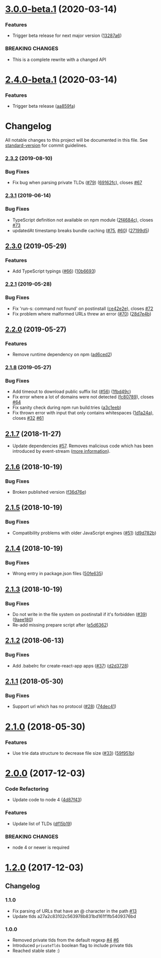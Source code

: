 # [3.0.0-beta.1](https://github.com/peerigon/parse-domain/compare/v2.4.0-beta.1...v3.0.0-beta.1) (2020-03-14)


### Features

* Trigger beta release for next major version ([13287a6](https://github.com/peerigon/parse-domain/commit/13287a6a26de87f7767e34de611e698904b7e07c))


### BREAKING CHANGES

* This is a complete rewrite with a changed API

# [2.4.0-beta.1](https://github.com/peerigon/parse-domain/compare/v2.3.2...v2.4.0-beta.1) (2020-03-14)


### Features

* Trigger beta release ([aa859fa](https://github.com/peerigon/parse-domain/commit/aa859fa5113a2e69edeb7e0b45c4a759edc39c51))

# Changelog

All notable changes to this project will be documented in this file. See [standard-version](https://github.com/conventional-changelog/standard-version) for commit guidelines.

### [2.3.2](https://github.com/peerigon/parse-domain/compare/v2.3.1...v2.3.2) (2019-08-10)


### Bug Fixes

* Fix bug when parsing private TLDs ([#79](https://github.com/peerigon/parse-domain/issues/79)) ([69162fc](https://github.com/peerigon/parse-domain/commit/69162fc)), closes [#67](https://github.com/peerigon/parse-domain/issues/67)



### [2.3.1](https://github.com/peerigon/parse-domain/compare/v2.3.0...v2.3.1) (2019-06-14)


### Bug Fixes

* TypeScript definition not available on npm module ([2f4684c](https://github.com/peerigon/parse-domain/commit/2f4684c)), closes [#73](https://github.com/peerigon/parse-domain/issues/73)
* updatedAt timestamp breaks bundle caching ([#75](https://github.com/peerigon/parse-domain/issues/75), [#60](https://github.com/peerigon/parse-domain/issues/60)) ([27199d5](https://github.com/peerigon/parse-domain/commit/27199d5))



## [2.3.0](https://github.com/peerigon/parse-domain/compare/v2.2.1...v2.3.0) (2019-05-29)


### Features

* Add TypeScript typings ([#66](https://github.com/peerigon/parse-domain/issues/66)) ([10b6693](https://github.com/peerigon/parse-domain/commit/10b6693))



### [2.2.1](https://github.com/peerigon/parse-domain/compare/v2.2.0...v2.2.1) (2019-05-28)


### Bug Fixes

* Fix 'run-s: command not found' on postinstall ([ce42e2e](https://github.com/peerigon/parse-domain/commit/ce42e2e)), closes [#72](https://github.com/peerigon/parse-domain/issues/72)
* Fix problem where malformed URLs threw an error ([#70](https://github.com/peerigon/parse-domain/issues/70)) ([28d7e4b](https://github.com/peerigon/parse-domain/commit/28d7e4b))



## [2.2.0](https://github.com/peerigon/parse-domain/compare/v2.1.8...v2.2.0) (2019-05-27)


### Features

* Remove runtime dependency on npm ([ad6ced2](https://github.com/peerigon/parse-domain/commit/ad6ced2))



### [2.1.8](https://github.com/peerigon/parse-domain/compare/v2.1.7...v2.1.8) (2019-05-27)


### Bug Fixes

* Add timeout to download public suffix list ([#56](https://github.com/peerigon/parse-domain/issues/56)) ([1fbd49c](https://github.com/peerigon/parse-domain/commit/1fbd49c))
* Fix error where a lot of domains were not detected ([fc80789](https://github.com/peerigon/parse-domain/commit/fc80789)), closes [#64](https://github.com/peerigon/parse-domain/issues/64)
* Fix sanity check during npm run build:tries ([a3c1eeb](https://github.com/peerigon/parse-domain/commit/a3c1eeb))
* Fix thrown error with input that only contains whitespaces  ([1d1a24a](https://github.com/peerigon/parse-domain/commit/1d1a24a)), closes [#32](https://github.com/peerigon/parse-domain/issues/32) [#61](https://github.com/peerigon/parse-domain/issues/61)



<a name="2.1.7"></a>
## [2.1.7](https://github.com/peerigon/parse-domain/compare/v2.1.6...v2.1.7) (2018-11-27)

* Update dependencies [#57](https://github.com/peerigon/parse-domain/pull/57). Removes malicious code which has been introduced by event-stream ([more information](https://snyk.io/blog/malicious-code-found-in-npm-package-event-stream)).

<a name="2.1.6"></a>
## [2.1.6](https://github.com/peerigon/parse-domain/compare/v2.1.5...v2.1.6) (2018-10-19)


### Bug Fixes

* Broken published version ([f36d76e](https://github.com/peerigon/parse-domain/commit/f36d76e))



<a name="2.1.5"></a>
## [2.1.5](https://github.com/peerigon/parse-domain/compare/v2.1.4...v2.1.5) (2018-10-19)


### Bug Fixes

* Compatibility problems with older JavaScript engines ([#51](https://github.com/peerigon/parse-domain/issues/51)) ([d9d782b](https://github.com/peerigon/parse-domain/commit/d9d782b))



<a name="2.1.4"></a>
## [2.1.4](https://github.com/peerigon/parse-domain/compare/v2.1.3...v2.1.4) (2018-10-19)


### Bug Fixes

* Wrong entry in package.json files ([50fe635](https://github.com/peerigon/parse-domain/commit/50fe635))



<a name="2.1.3"></a>
## [2.1.3](https://github.com/peerigon/parse-domain/compare/v2.1.2...v2.1.3) (2018-10-19)


### Bug Fixes

* Do not write in the file system on postinstall if it's forbidden ([#39](https://github.com/peerigon/parse-domain/issues/39)) ([9aee180](https://github.com/peerigon/parse-domain/commit/9aee180))
* Re-add missing prepare script after ([e5d6362](https://github.com/peerigon/parse-domain/commit/e5d6362))



<a name="2.1.2"></a>
## [2.1.2](https://github.com/peerigon/parse-domain/compare/v2.1.1...v2.1.2) (2018-06-13)


### Bug Fixes

* Add .babelrc for create-react-app apps ([#37](https://github.com/peerigon/parse-domain/issues/37)) ([d2d3728](https://github.com/peerigon/parse-domain/commit/d2d3728))



<a name="2.1.1"></a>
## [2.1.1](https://github.com/peerigon/parse-domain/compare/v2.1.0...v2.1.1) (2018-05-30)


### Bug Fixes

* Support url which has no protocol ([#28](https://github.com/peerigon/parse-domain/issues/28)) ([74dec41](https://github.com/peerigon/parse-domain/commit/74dec41))



<a name="2.1.0"></a>
# [2.1.0](https://github.com/peerigon/parse-domain/compare/v2.0.0...v2.1.0) (2018-05-30)


### Features

* Use trie data structure to decrease file size ([#33](https://github.com/peerigon/parse-domain/issues/33)) ([59f951b](https://github.com/peerigon/parse-domain/commit/59f951b))



<a name="2.0.0"></a>
# [2.0.0](https://github.com/peerigon/parse-domain/compare/v1.2.0...v2.0.0) (2017-12-03)


### Code Refactoring

* Update code to node 4 ([4d87f43](https://github.com/peerigon/parse-domain/commit/4d87f43))


### Features

* Update list of TLDs ([df15b19](https://github.com/peerigon/parse-domain/commit/df15b19))


### BREAKING CHANGES

* node 4 or newer is required



<a name="1.2.0"></a>
# [1.2.0](https://github.com/peerigon/parse-domain/compare/v1.1.0...v1.2.0) (2017-12-03)



Changelog
---------

### 1.1.0
- Fix parsing of URLs that have an @ character in the path [#13](https://github.com/peerigon/parse-domain/issues/13)
- Update tlds a27a2c83102c563978b831bd161f1fb5409376bd

### 1.0.0
- Removed private tlds from the default regexp [#4](https://github.com/peerigon/parse-domain/issues/4) [#6](https://github.com/peerigon/parse-domain/issues/6)
- Introduced `privateTlds` boolean flag to include private tlds
- Reached stable state :)
